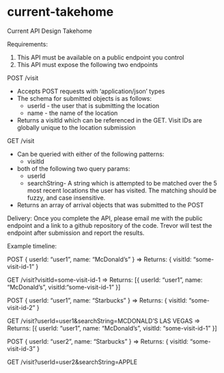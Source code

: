 # current-takehome
Current API Design Takehome

Requirements:
1. This API must be available on a public endpoint you control
2. This API must expose the following two endpoints

POST /visit
- Accepts POST requests with ‘application/json’ types
- The schema for submitted objects is as follows:
    - userId - the user that is submitting the location
    - name - the name of the location
- Returns a visitId which can be referenced in the GET. Visit IDs are globally unique to the location submission

GET /visit
- Can be queried with either of the following patterns:
    - visitId
- both of the following two query params:
    - userId
    - searchString- A string which is attempted to be matched over the 5 most recent locations the user has visited. The matching should be fuzzy, and case insensitive.
- Returns an array of arrival objects that was submitted to the POST

Delivery:
Once you complete the API, please email me with the public endpoint and a link to a github repository of the code. Trevor will test the endpoint after submission and report the results.

Example timeline:

POST { userId: “user1”, name: “McDonald’s” } => Returns: { visitId: “some-visit-id-1” }

GET /visit?visitId=some-visit-id-1 => Returns: [{ userId: “user1”, name: “McDonald’s”, visitId:“some-visit-id-1” }]

POST { userId: “user1”, name: “Starbucks” } => Returns: { visitId: “some-visit-id-2” }

GET /visit?userId=user1&searchString=MCDONALD’S LAS VEGAS => Returns: [{ userId: “user1”, name: “McDonald’s”, visitId: “some-visit-id-1” }]

POST { userId: “user2”, name: “Starbucks” } => Returns: { visitId: “some-visit-id-3” }

GET /visit?userId=user2&searchString=APPLE